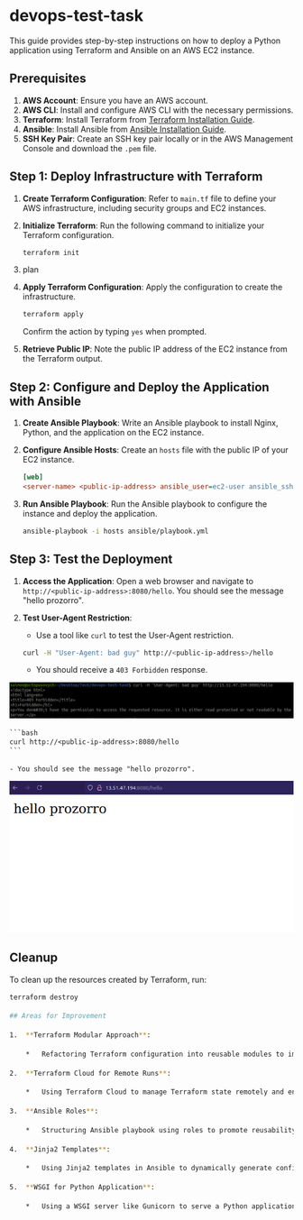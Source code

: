 # devops-test-task

This guide provides step-by-step instructions on how to deploy a Python application using Terraform and Ansible on an AWS EC2 instance.

## Prerequisites

1. **AWS Account**: Ensure you have an AWS account.
2. **AWS CLI**: Install and configure AWS CLI with the necessary permissions.
3. **Terraform**: Install Terraform from [Terraform Installation Guide](https://learn.hashicorp.com/tutorials/terraform/install-cli).
4. **Ansible**: Install Ansible from [Ansible Installation Guide](https://docs.ansible.com/ansible/latest/installation_guide/intro_installation.html).
5. **SSH Key Pair**: Create an SSH key pair locally or in the AWS Management Console and download the `.pem` file.

## Step 1: Deploy Infrastructure with Terraform

1. **Create Terraform Configuration**: Refer to `main.tf` file to define your AWS infrastructure, including security groups and EC2 instances.

2. **Initialize Terraform**: Run the following command to initialize your Terraform configuration.

    ```bash
    terraform init
    ```
3. plan

3. **Apply Terraform Configuration**: Apply the configuration to create the infrastructure.

    ```bash
    terraform apply
    ```

    Confirm the action by typing `yes` when prompted.

4. **Retrieve Public IP**: Note the public IP address of the EC2 instance from the Terraform output.

## Step 2: Configure and Deploy the Application with Ansible

1. **Create Ansible Playbook**: Write an Ansible playbook to install Nginx, Python, and the application on the EC2 instance.

2. **Configure Ansible Hosts**: Create an `hosts` file with the public IP of your EC2 instance.

    ```ini
    [web]
    <server-name> <public-ip-address> ansible_user=ec2-user ansible_ssh_private_key_file=/path/to/your-key-name.pem
    ```

3. **Run Ansible Playbook**: Run the Ansible playbook to configure the instance and deploy the application.

    ```bash
    ansible-playbook -i hosts ansible/playbook.yml
    ```

## Step 3: Test the Deployment

1. **Access the Application**: Open a web browser and navigate to `http://<public-ip-address>:8080/hello`. You should see the message "hello prozorro".

2. **Test User-Agent Restriction**:
    - Use a tool like `curl` to test the User-Agent restriction.

    ```bash
    curl -H "User-Agent: bad guy" http://<public-ip-address>/hello
    ```

    - You should receive a `403 Forbidden` response.

![Alt text](images/some_bad_guy.png)

    ```bash
    curl http://<public-ip-address>:8080/hello
    ```

    - You should see the message "hello prozorro".

![Alt text](images/some_good_guy.png)

## Cleanup

To clean up the resources created by Terraform, run:

```bash
terraform destroy

## Areas for Improvement

1.  **Terraform Modular Approach**:
    
    *   Refactoring Terraform configuration into reusable modules to improve organization and reusability.
        
2.  **Terraform Cloud for Remote Runs**:
    
    *   Using Terraform Cloud to manage Terraform state remotely and enable collaboration on infrastructure changes.
        
3.  **Ansible Roles**:
    
    *   Structuring Ansible playbook using roles to promote reusability and better organization.
        
4.  **Jinja2 Templates**:
    
    *   Using Jinja2 templates in Ansible to dynamically generate configuration files based on variables.
        
5.  **WSGI for Python Application**:
    
    *   Using a WSGI server like Gunicorn to serve a Python application for better performance and scalability.

